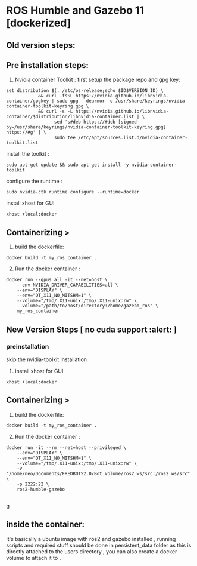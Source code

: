 # ROS Humble and Gazebo 11 [dockerized]

## Old version steps:
## Pre installation steps: 

1. Nvidia container Toolkit : 
first setup the package repo and gpg key: 
```
set distribution $(. /etc/os-release;echo $ID$VERSION_ID) \
            && curl -fsSL https://nvidia.github.io/libnvidia-container/gpgkey | sudo gpg --dearmor -o /usr/share/keyrings/nvidia-container-toolkit-keyring.gpg \
            && curl -s -L https://nvidia.github.io/libnvidia-container/$distribution/libnvidia-container.list | \
                  sed 's#deb https://#deb [signed-by=/usr/share/keyrings/nvidia-container-toolkit-keyring.gpg] https://#g' | \
                  sudo tee /etc/apt/sources.list.d/nvidia-container-toolkit.list
```
install the toolkit : 
```
sudo apt-get update && sudo apt-get install -y nvidia-container-toolkit
```

configure the runtime : 
```
sudo nvidia-ctk runtime configure --runtime=docker
```

install xhost for GUI
```
xhost +local:docker
```

## Containerizing >

1. build the dockerfile: 
```
docker build -t my_ros_container .
```

2. Run the docker container : 
```
docker run --gpus all -it --net=host \
    --env NVIDIA_DRIVER_CAPABILITIES=all \
    --env="DISPLAY" \
    --env="QT_X11_NO_MITSHM=1" \
    --volume="/tmp/.X11-unix:/tmp/.X11-unix:rw" \
    --volume="/path/to/host/directory:/home/gazebo_ros" \
    my_ros_container

```


## New Version Steps [ no cuda support :alert: ]
### preinstallation
skip the nvidia-toolkit installation
1. install xhost for GUI
```
xhost +local:docker
```

## Containerizing > 

1. build the dockerfile: 
```
docker build -t my_ros_container .
```

2. Run the docker container : 
```
docker run -it --rm --net=host --privileged \
    --env="DISPLAY" \
    --env="QT_X11_NO_MITSHM=1" \
    --volume="/tmp/.X11-unix:/tmp/.X11-unix:rw" \
    -v "/home/neo/Documents/FREDBOTS2.0/Bot_Volume/ros2_ws/src:/ros2_ws/src" \
    -p 2222:22 \
    ros2-humble-gazebo


```

g
## inside the container:
it's basically a ubuntu image with ros2 and gazebo installed , running scripts and required stuff should be done in persistent_data folder as this is directly attached to the users directory , you can also create a docker volume to attach it to .

